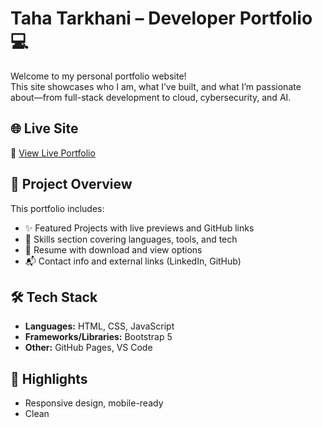 # Taha Tarkhani – Developer Portfolio 💻

Welcome to my personal portfolio website!  
This site showcases who I am, what I’ve built, and what I’m passionate about—from full-stack development to cloud, cybersecurity, and AI.

## 🌐 Live Site

🔗 [View Live Portfolio](https://ttarkhani.github.io/portfolio/#)  

## 📁 Project Overview

This portfolio includes:
- ✨ Featured Projects with live previews and GitHub links
- 🧠 Skills section covering languages, tools, and tech
- 📄 Resume with download and view options
- 📬 Contact info and external links (LinkedIn, GitHub)

## 🛠 Tech Stack

- **Languages:** HTML, CSS, JavaScript
- **Frameworks/Libraries:** Bootstrap 5
- **Other:** GitHub Pages, VS Code

## 🧠 Highlights

- Responsive design, mobile-ready
- Clean
